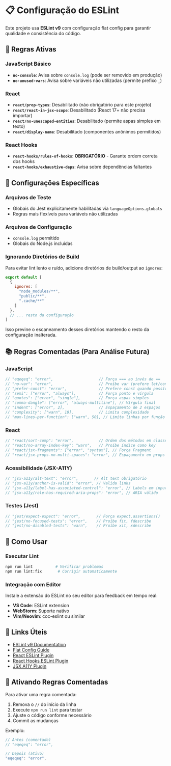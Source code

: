 # 📋 Configuração do ESLint

Este projeto usa **ESLint v9** com configuração flat config para garantir qualidade e consistência do código.

## 🎯 Regras Ativas

### JavaScript Básico

- **`no-console`**: Avisa sobre `console.log` (pode ser removido em produção)
- **`no-unused-vars`**: Avisa sobre variáveis não utilizadas (permite prefixo `_`)

### React

- **`react/prop-types`**: Desabilitado (não obrigatório para este projeto)
- **`react/react-in-jsx-scope`**: Desabilitado (React 17+ não precisa importar)
- **`react/no-unescaped-entities`**: Desabilitado (permite aspas simples em texto)
- **`react/display-name`**: Desabilitado (componentes anônimos permitidos)

### React Hooks

- **`react-hooks/rules-of-hooks`**: **OBRIGATÓRIO** - Garante ordem correta dos hooks
- **`react-hooks/exhaustive-deps`**: Avisa sobre dependências faltantes

## 🔧 Configurações Específicas

### Arquivos de Teste

- Globais do Jest explicitamente habilitadas via `languageOptions.globals`
- Regras mais flexíveis para variáveis não utilizadas

### Arquivos de Configuração

- `console.log` permitido
- Globais do Node.js incluídas

### Ignorando Diretórios de Build

Para evitar lint lento e ruído, adicione diretórios de build/output ao `ignores`:

```js
export default [
  {
    ignores: [
      "node_modules/**",
      "public/**", 
      ".cache/**"
    ]
  },
  // ... resto da configuração
]
```

Isso previne o escaneamento desses diretórios mantendo o resto da configuração inalterada.

## 📚 Regras Comentadas (Para Análise Futura)

### JavaScript

```javascript
// "eqeqeq": "error",                    // Força === ao invés de ==
// "no-var": "error",                    // Proíbe var (prefere let/const)
// "prefer-const": "error",              // Prefere const quando possível
// "semi": ["error", "always"],          // Força ponto e vírgula
// "quotes": ["error", "single"],        // Força aspas simples
// "comma-dangle": ["error", "always-multiline"], // Vírgula final
// "indent": ["error", 2],               // Espaçamento de 2 espaços
// "complexity": ["warn", 10],           // Limita complexidade
// "max-lines-per-function": ["warn", 50], // Limita linhas por função
```

### React

```javascript
// "react/sort-comp": "error",           // Ordem dos métodos em classes
// "react/no-array-index-key": "warn",   // Proíbe índice como key
// "react/jsx-fragments": ["error", "syntax"], // Força Fragment
// "react/jsx-props-no-multi-spaces": "error", // Espaçamento em props
```

### Acessibilidade (JSX-A11Y)

```javascript
// "jsx-a11y/alt-text": "error",       // Alt text obrigatório
// "jsx-a11y/anchor-is-valid": "error", // Valida links
// "jsx-a11y/label-has-associated-control": "error", // Labels em inputs
// "jsx-a11y/role-has-required-aria-props": "error", // ARIA válido
```

### Testes (Jest)

```javascript
// "jest/expect-expect": "error",       // Força expect.assertions()
// "jest/no-focused-tests": "error",    // Proíbe fit, fdescribe
// "jest/no-disabled-tests": "warn",    // Proíbe xit, xdescribe
```

## 🚀 Como Usar

### Executar Lint

```bash
npm run lint          # Verificar problemas
npm run lint:fix       # Corrigir automaticamente
```

### Integração com Editor

Instale a extensão do ESLint no seu editor para feedback em tempo real:

- **VS Code**: ESLint extension
- **WebStorm**: Suporte nativo
- **Vim/Neovim**: coc-eslint ou similar

## 📖 Links Úteis

- [ESLint v9 Documentation](https://eslint.org/docs/latest/)
- [Flat Config Guide](https://eslint.org/docs/latest/use/configure/configuration-files)
- [React ESLint Plugin](https://github.com/jsx-eslint/eslint-plugin-react)
- [React Hooks ESLint Plugin](https://github.com/facebook/react/tree/main/packages/eslint-plugin-react-hooks)
- [JSX A11Y Plugin](https://github.com/jsx-eslint/eslint-plugin-jsx-a11y)

## 🔄 Ativando Regras Comentadas

Para ativar uma regra comentada:

1. Remova o `//` do início da linha
2. Execute `npm run lint` para testar
3. Ajuste o código conforme necessário
4. Commit as mudanças

Exemplo:

```javascript
// Antes (comentado)
// "eqeqeq": "error",

// Depois (ativo)
"eqeqeq": "error",
```
